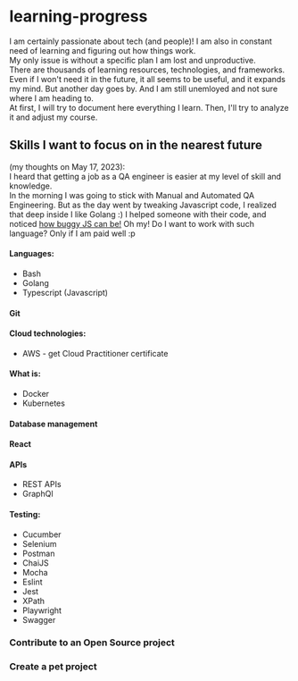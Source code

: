 # learning-progress
I am certainly passionate about tech (and people)! I am also in constant need of learning and figuring out how things work.  
My only issue is without a specific plan I am lost and unproductive.  
There are thousands of learning resources, technologies, and frameworks. Even if I won't need it in the future, it all seems to be useful, and it expands my mind. But another day goes by. And I am still unemloyed and not sure where I am heading to.    
At first, I will try to document here everything I learn. Then, I'll try to analyze it and adjust my course.  

## Skills I want to focus on in the nearest future  
(my thoughts on May 17, 2023):  
I heard that getting a job as a QA engineer is easier at my level of skill and knowledge.   
In the morning I was going to stick with Manual and Automated QA Engineering. But as the day went by tweaking Javascript code, I realized that deep inside I like Golang :) I helped someone with their code, and noticed [how buggy JS can be!](https://github.com/Massinja/learning-progress/blob/main/javascript-seems-bad.md) Oh my! Do I want to work with such language? Only if I am paid well :p

#### Languages:
* Bash
* Golang 
* Typescript (Javascript)

#### Git

#### Cloud technologies:
* AWS - get Cloud Practitioner certificate

#### What is:
* Docker
* Kubernetes

#### Database management

#### React

#### APIs
* REST APIs
* GraphQl

#### Testing:
* Cucumber
* Selenium
* Postman
* ChaiJS
* Mocha
* Eslint
* Jest
* XPath
* Playwright
* Swagger

### Contribute to an Open Source project
### Create a pet project  

